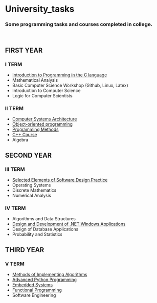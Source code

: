 # University_tasks
### Some programming tasks and courses completed in college.
<br>

## FIRST YEAR
### I TERM
- [Introduction to Programming in the C language](https://github.com/julgitt/University_tasks/tree/master/wstep_do_c)
- Mathematical Analysis
- Basic Computer Science Workshop (Github, Linux, Latex)
- Introduction to Computer Science
- Logic for Computer Scientists

### II TERM
- [Computer Systems Architecture](https://github.com/julgitt/University_tasks/tree/master/ask_assembly)
- [Object-oriented programming](https://github.com/julgitt/University_tasks/tree/master/programowanie_obiektowe)
- [Programming Methods](https://github.com/julgitt/University_tasks/tree/master/metody_programowania)
- [C++ Course](https://github.com/julgitt/University_tasks/tree/master/c%2B%2B)
- Algebra

## SECOND YEAR
### III TERM
- [Selected Elements of Software Design Practice](https://github.com/julgitt/University_tasks/tree/master/weppo)
- Operating Systems
- Discrete Mathematics
- Numerical Analysis

### IV TERM
- Algorithms and Data Structures
- [Design and Development of .NET Windows Applications](https://github.com/julgitt/University_tasks/tree/master/.net)
- Design of Database Applications
- Probability and Statistics

## THIRD YEAR
### V TERM
- [Methods of Implementing Algorithms](https://github.com/julgitt/University_tasks/tree/master/MIA)
- [Advanced Python Programming](https://github.com/julgitt/University_tasks/tree/master/python)
- [Embedded Systems](https://github.com/julgitt/University_tasks/tree/master/systemy_wbudowane)
- [Functional Programming](https://github.com/julgitt/University_tasks/tree/master/programowanie_funkcyjne)
- Software Engineering
  

